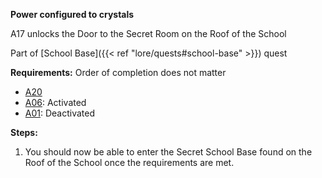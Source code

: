 **Power configured to crystals**

A17 unlocks the Door to the Secret Room on the Roof of the School

Part of [School Base]({{< ref "lore/quests#school-base" >}}) quest

**Requirements:** Order of completion does not matter

- [A20](#a20)
- [A06](#a06): Activated
- [A01](#a01): Deactivated

**Steps:**

1. You should now be able to enter the Secret School Base found on the Roof of the School once the requirements are met.
